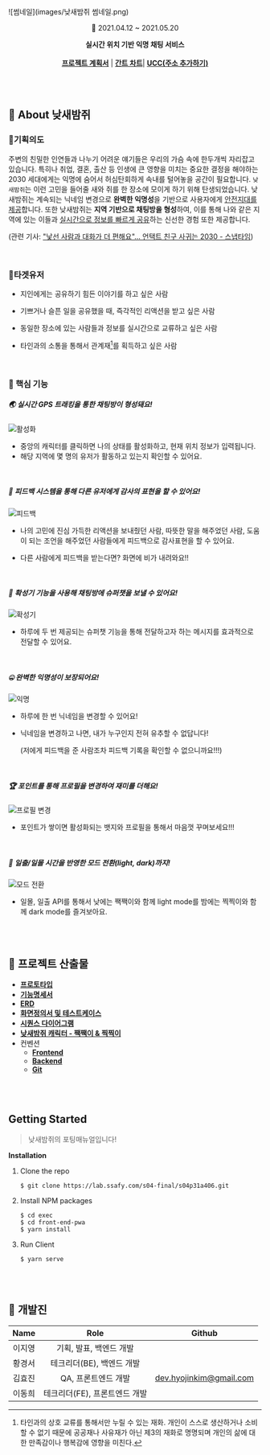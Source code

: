 ![썸네일](images/낮새밤쥐 썸네일.png)

<p align="center">📆 2021.04.12 ~ 2021.05.20 </p>

<p align="center">
	<strong>실시간 위치 기반 익명 채팅 서비스</strong>
    <br/>
    <br/>
    <a href="https://docs.google.com/document/d/1nJE_xpgAIqYM9a2PyHXUDOIZL4N8Kgb7Acfo5ANFWFk/edit?usp=sharing"><strong>프로젝트 계획서</strong></a> | 
    <a href="https://www.notion.so/2075f02e00884dcc9d4e1fbed82acf15?v=1a8e36b4692f4bf0a4d0bbd36a85e54d"><strong>간트 차트</strong></a>|
    <a href="#"><strong>UCC(주소 추가하기)</strong></a>
</p>

<br/>

<br/>

## 🖤 About 낮새밤쥐

### 📌기획의도

  주변의 친밀한 인연들과 나누기 어려운 얘기들은 우리의 가슴 속에 한두개씩 자리잡고 있습니다. 특히나 취업, 결혼, 출산 등 인생에 큰 영향을 미치는 중요한 결정을 해야하는 2030 세대에게는 익명에 숨어서 허심탄회하게 속내를 털어놓을 공간이 필요합니다.  `낮새밤쥐`는 이런 고민을 들어줄 새와 쥐를 한 장소에 모이게 하기 위해 탄생되었습니다. 낮새밤쥐는 계속되는 닉네임 변경으로 **완벽한 익명성**을 기반으로 사용자에게 <u>안전지대를 제공</u>합니다. 또한 낮새밤쥐는 **지역 기반으로 채팅방을 형성**하여, 이를 통해 나와 같은 지역에 있는 이들과 <u>실시간으로 정보를 빠르게 공유</u>하는 신선한 경험 또한 제공합니다. 

(관련 기사: ["낯선 사람과 대화가 더 편해요"... 언택트 친구 사귀는 2030 - 스냅타임](http://snaptime.edaily.co.kr/2020/08/낯선-사람과-대화가-더-편해요-언택트-친구-사귀는-2030/))

</br>

### 📌타겟유저

- 지인에게는 공유하기 힘든 이야기를 하고 싶은 사람

- 기쁘거나 슬픈 일을 공유했을 때, 즉각적인 리액션을 받고 싶은 사람

- 동일한 장소에 있는 사람들과 정보를 실시간으로 교류하고 싶은 사람

- 타인과의 소통을 통해서 관계재[^1]를 획득하고 싶은 사람

  [^1]: 타인과의 상호 교류를 통해서만 누릴 수 있는 재화. 개인이 스스로 생산하거나 소비할 수 없기 때문에 공공재나 사유재가 아닌 제3의 재화로 명명되며 개인의 삶에 대한 만족감이나 행복감에 영향을 미친다.

</br>

### 📌 핵심 기능

##### 🌏 실시간 GPS 트래킹을 통한 채팅방이 형성돼요!

![활성화](./images/낮새밤쥐GIF/활성화.gif)

- 중앙의 캐릭터를 클릭하면 나의 상태를 활성화하고, 현재 위치 정보가 입력됩니다.
- 해당 지역에 몇 명의 유저가 활동하고 있는지 확인할 수 있어요.

</br>

##### 👬 피드백 시스템을 통해 다른 유저에게 감사의 표현을 할 수 있어요! 

![피드백](./images/낮새밤쥐GIF/피드백.gif)

- 나의 고민에 진심 가득한 리액션을 보내줬던 사람, 따뜻한 말을 해주었던 사람, 도움이 되는 조언을 해주었던 사람들에게 피드백으로 감사표현을 할 수 있어요.

- 다른 사람에게 피드백을 받는다면? 화면에 비가 내려와요!!

</br>

##### 📢 확성기 기능을 사용해 채팅방에 슈퍼챗을 보낼 수 있어요!

![확성기](./images/낮새밤쥐GIF/확성기.gif)

- 하루에 두 번 제공되는 슈퍼챗 기능을 통해 전달하고자 하는 메시지를 효과적으로 전달할 수 있어요. 

</br>

##### 🤐 완벽한 익명성이 보장되어요!

![익명](./images/낮새밤쥐GIF/익명.gif)

- 하루에 한 번 닉네임을 변경할 수 있어요!

- 닉네임을 변경하고 나면, 내가 누구인지 전혀 유추할 수 없답니다!

  (저에게 피드백을 준 사람조차 피드백 기록을 확인할 수 없으니까요!!!)

</br>

##### 🏆 포인트를 통해 프로필을 변경하여 재미를 더해요!

![프로필 변경](./images/낮새밤쥐GIF/포인트.gif)

- 포인트가 쌓이면 활성화되는 뱃지와 프로필을 통해서 마음껏 꾸며보세요!!!

</br>

##### 🌆 일출/일몰 시간을 반영한 모드 전환(light, dark)까지! 

![모드 전환](./images/낮새밤쥐GIF/모드전환.gif)

- 일몰, 일출 API를 통해서 낮에는 짹짹이와 함께 light mode를 밤에는 찍찍이와 함께 dark mode를 즐겨보아요.

<br/>

<br/>



## 📝 프로젝트 산출물

- **[프로토타입](https://www.figma.com/proto/7OSnFK4fTyXHkj1PvQl0O5/%EC%9E%90%EC%9C%A8-A406-%EB%82%AE%EC%83%88%EB%B0%A4%EC%A5%90?node-id=110%3A344&scaling=min-zoom&page-id=0%3A1)**
- **[기능명세서](https://docs.google.com/spreadsheets/d/1uerYkdIPAJ8aBp_0DlHPBhCTlmfl1_UexAvA-S4EXdQ/edit#gid=0)**
- **[ERD](https://drive.google.com/file/d/1Sv1no_7lVnREr-c9mNLSWmOpe86SoRU5/view?usp=sharing)** 
- **[화면정의서 및 테스트케이스](https://drive.google.com/file/d/1qfI81cp3BKjq5s21WXVs2QZhCJo5Xb_x/view?usp=sharing)** 
- **[시퀀스 다이어그램](https://drive.google.com/file/d/1jC93Ax6a2205oOZc0zHwbgu_g361FsnP/view?usp=sharing)**
- **[낮새밤쥐 캐릭터 - 짹짹이 & 찍찍이](https://drive.google.com/file/d/1HxhHflmrP2GNRO5EA7lmTSvwAm2acotS/view?usp=sharing)**
- 컨벤션
  - **[Frontend](https://www.notion.so/be686015a5254fcca6018371fe28f8ba)**
  - **[Backend](https://www.notion.so/57db542b2dc842fd93227643737e4a50)**
  - **[Git](https://www.notion.so/43ca1dab8c784084b0ecc89d313f07f9)**

<br/>

<br/>

## Getting Started

>  낮새밤쥐의 포팅매뉴얼입니다!



<strong>Installation</strong>

1. Clone the repo

   ```
   $ git clone https://lab.ssafy.com/s04-final/s04p31a406.git
   ```

2. Install NPM packages

   ```
   $ cd exec
   $ cd front-end-pwa
   $ yarn install
   ```

3. Run Client

   ```
   $ yarn serve
   ```

<br/>

<br/>

## 💑 개발진

|  Name  |             Role              |         Github          |
| :----: | :---------------------------: | :---------------------: |
| 이지영 |    기획, 발표, 백엔드 개발    |                         |
| 황경서 |   테크리더(BE), 백엔드 개발   |                         |
| 김효진 |      QA, 프론트엔드 개발      | dev.hyojinkim@gmail.com |
| 이동희 | 테크리더(FE), 프론트엔드 개발 |                         |



